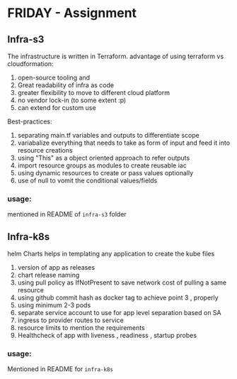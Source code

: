 
# FRIDAY - Assignment 

## Infra-s3

The infrastructure is written in Terraform. 
advantage of using terraform vs cloudformation:
1. open-source tooling and 
2. Great readability of infra as code
3. greater flexibility to move to different cloud platform
4. no vendor lock-in (to some extent :p)
5. can extend for custom use

Best-practices: 
1. separating main.tf variables and outputs to differentiate scope
2. variabalize everything that needs to take as form of input and feed it into resource creations 
3. using "This" as a object oriented approach to refer outputs 
4. import resource groups as modules to create reusable iac 
5. using dynamic resources to create or pass values optionally
6. use of null to vomit the conditional values/fields
### usage:
 mentioned in README of `infra-s3` folder

## Infra-k8s
helm Charts helps in templating any application to create the kube files 

1. version of app as releases
2. chart release naming
3. using pull policy as IfNotPresent to save network cost of pulling a same resource
4. using github commit hash as docker tag to achieve point 3 , properly
5. using minimum 2-3 pods 
6. separate service account to use for app level separation based on SA
7. ingress to provider routes to service
8. resource limits to mention the requirements 
9. Healthcheck of app with liveness , readiness , startup probes

### usage:
Mentioned in README for `infra-k8s`
